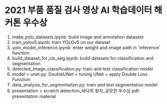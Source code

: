 # 2021 부품 품질 검사 영상 AI 학습데이터 해커톤 우수상
1. make_yolo_datasets.ipynb: build image and annotation datasets
2. train_yolov5.ipynb: train YOLOv5 on our dataset
3. yolo_model_inference.ipynb: enter weight and image path in 'inference' function 
4. build_dataset_for_cls_seg.ipynb: build datasets for classification and segmentation
5. detected_image_classification.py: train and test classification model
6. model > unet.py: DoubleUNet = tuning UNet + apply Double Loss Function
7. data_analysis_for_segmentation.py: train and test segmentation model
8. presentation > scratch detection_바다의 왕자_공모전 우수상.pdf: presentation material